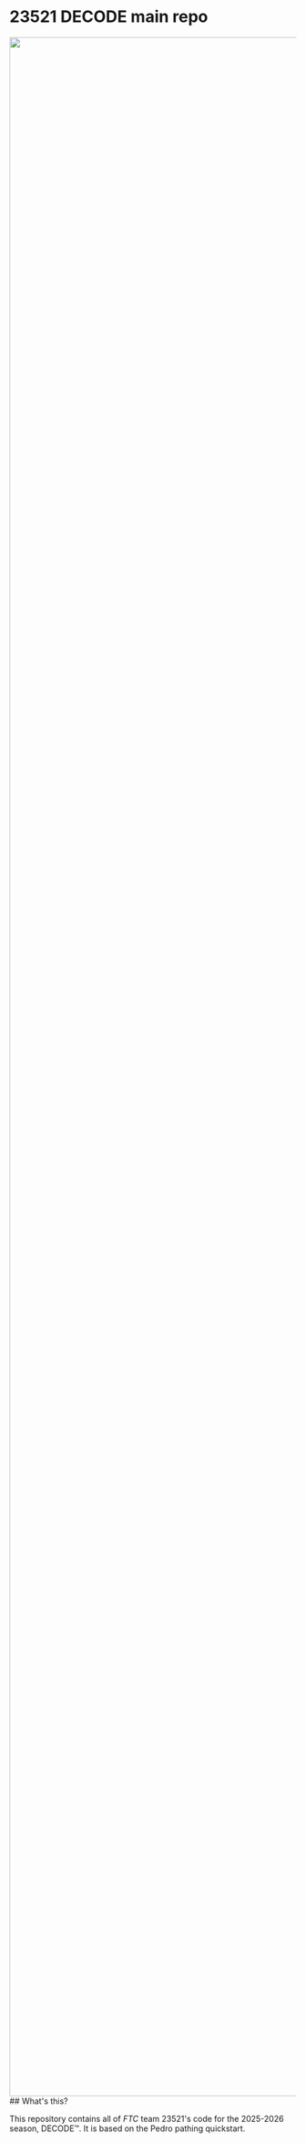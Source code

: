 # 23521 DECODE main repo
<div style="text-align: center;">
<img width="7804" height="3611" alt="decode_logo_ftc_onecolor_white" src="https://github.com/user-attachments/assets/74fe8585-dd39-4204-b37d-edd4d9a60cc5" />
</div>
## What's this?

This repository contains all of _FTC_ team 23521's code for the 2025-2026 season, DECODE™. It is based on the Pedro pathing quickstart. 
